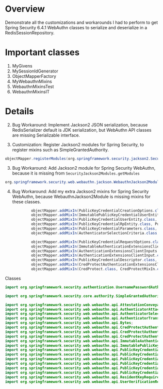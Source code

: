 # Overview
Demonstrate all the customizations and workarounds I had to perform to get
Spring Security 6.4.1 WebAuthn classes to serialize and deserialize in a RedisSessionRepository.

# Important classes
1. MyGivens
2. MySessionIdGenerator
3. ObjectMapperFactory
4. MyWebauthnMixins
5. WebauthnMixinsTest
6. WebauthnMixinsIT

# Details

2. Bug Workaround: Implement Jackson2 JSON serialization, because RedisSerializer default is JDK serialization, but WebAuthn API classes are missing Serializable interface.

3. Customization: Register Jackson2 modules for Spring Security, to register mixins such as SimpleGrantedAuthority.
```java
objectMapper.registerModules(org.springframework.security.jackson2.SecurityJackson2Modules.getModules(CLASS_LOADER));
```

3. Bug Workaround: Add Jackson2 module for Spring Security WebAuthn, because it is missing from `SecurityJackson2Modules.getModules`
```java
org.springframework.security.web.webauthn.jackson.WebauthnJackson2Module
```

4. Bug Workaround: Add my extra Jackson2 mixins for Spring Security WebAuthn, because WebauthnJackson2Module is missing mixins for these classes.
```java
			objectMapper.addMixIn(PublicKeyCredentialCreationOptions.class, PublicKeyCredentialCreationOptionsMixIn.class);
			objectMapper.addMixIn(ImmutablePublicKeyCredentialUserEntity.class, PublicKeyCredentialUserEntityMixIn.class);
			objectMapper.addMixIn(PublicKeyCredentialUserEntity.class, PublicKeyCredentialUserEntityMixIn.class);
			objectMapper.addMixIn(PublicKeyCredentialRpEntity.class, PublicKeyCredentialRpEntityMixIn.class);
			objectMapper.addMixIn(PublicKeyCredentialParameters.class, PublicKeyCredentialParametersMixIn.class);
			objectMapper.addMixIn(AuthenticatorSelectionCriteria.class, AuthenticatorSelectionCriteriaMixIn.class);

			objectMapper.addMixIn(PublicKeyCredentialRequestOptions.class, PublicKeyCredentialRequestOptionsMixIn.class);
			objectMapper.addMixIn(ImmutableAuthenticationExtensionsClientInputs.class, AuthenticationExtensionsClientInputsMixIn.class);
			objectMapper.addMixIn(AuthenticationExtensionsClientInputs.class, AuthenticationExtensionsClientInputsMixIn.class);
			objectMapper.addMixIn(AuthenticationExtensionsClientInput.class, AuthenticationExtensionsClientInputMixIn.class);
			objectMapper.addMixIn(PublicKeyCredentialDescriptor.class, PublicKeyCredentialDescriptorMixIn.class);
			objectMapper.addMixIn(CredProtectAuthenticationExtensionsClientInput.class, CredProtectAuthenticationExtensionsClientInputMixIn.class);
			objectMapper.addMixIn(CredProtect.class, CredProtectMixIn.class);
```

Classes
```java
import org.springframework.security.authentication.UsernamePasswordAuthenticationToken;

import org.springframework.security.core.authority.SimpleGrantedAuthority;

import org.springframework.security.web.webauthn.api.AttestationConveyancePreference;
import org.springframework.security.web.webauthn.api.AuthenticatorAttachment;
import org.springframework.security.web.webauthn.api.AuthenticatorSelectionCriteria;
import org.springframework.security.web.webauthn.api.AuthenticatorTransport;
import org.springframework.security.web.webauthn.api.Bytes;
import org.springframework.security.web.webauthn.api.CredProtectAuthenticationExtensionsClientInput;
import org.springframework.security.web.webauthn.api.CredProtectAuthenticationExtensionsClientInput.CredProtect;
import org.springframework.security.web.webauthn.api.CredProtectAuthenticationExtensionsClientInput.CredProtect.ProtectionPolicy;
import org.springframework.security.web.webauthn.api.ImmutableAuthenticationExtensionsClientInputs;
import org.springframework.security.web.webauthn.api.ImmutablePublicKeyCredentialUserEntity;
import org.springframework.security.web.webauthn.api.PublicKeyCredentialCreationOptions;
import org.springframework.security.web.webauthn.api.PublicKeyCredentialDescriptor;
import org.springframework.security.web.webauthn.api.PublicKeyCredentialParameters;
import org.springframework.security.web.webauthn.api.PublicKeyCredentialRequestOptions;
import org.springframework.security.web.webauthn.api.PublicKeyCredentialRpEntity;
import org.springframework.security.web.webauthn.api.PublicKeyCredentialType;
import org.springframework.security.web.webauthn.api.ResidentKeyRequirement;
import org.springframework.security.web.webauthn.api.UserVerificationRequirement;
```
